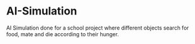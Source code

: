 # AI-Simulation
AI Simulation done for a school project where different objects search for food, mate and die according to their hunger.
